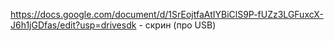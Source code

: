 https://docs.google.com/document/d/1SrEojtfaAtIYBiClS9P-fUZz3LGFuxcX-J6h1jGDfas/edit?usp=drivesdk - скрин (про USB) 

